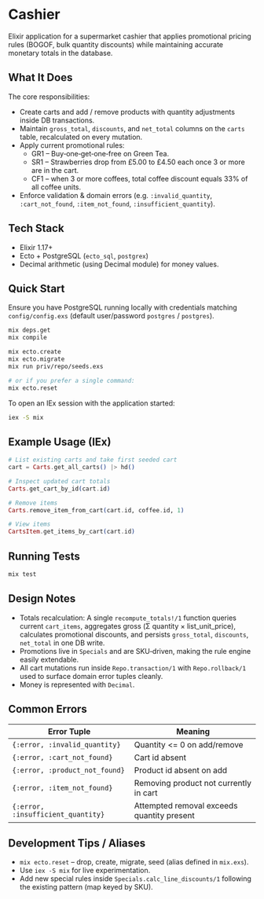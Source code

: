 # Cashier

Elixir application for a supermarket cashier that applies promotional pricing rules (BOGOF, bulk quantity discounts) while maintaining accurate monetary totals in the database.

## What It Does

The core responsibilities:

- Create carts and add / remove products with quantity adjustments inside DB transactions.
- Maintain `gross_total`, `discounts`, and `net_total` columns on the `carts` table, recalculated on every mutation.
- Apply current promotional rules:
  - GR1 – Buy‑one‑get‑one‑free on Green Tea.
  - SR1 – Strawberries drop from £5.00 to £4.50 each once 3 or more are in the cart.
  - CF1 – when 3 or more coffees, total coffee discount equals 33% of all coffee units.
- Enforce validation & domain errors (e.g. `:invalid_quantity`, `:cart_not_found`, `:item_not_found`, `:insufficient_quantity`).

## Tech Stack

- Elixir 1.17+
- Ecto + PostgreSQL (`ecto_sql`, `postgrex`)
- Decimal arithmetic (using Decimal module) for money values.

## Quick Start

Ensure you have PostgreSQL running locally with credentials matching `config/config.exs` (default user/password `postgres` / `postgres`).

```bash
mix deps.get
mix compile

mix ecto.create
mix ecto.migrate
mix run priv/repo/seeds.exs

# or if you prefer a single command:
mix ecto.reset
```

To open an IEx session with the application started:

```bash
iex -S mix
```

## Example Usage (IEx)

```elixir
# List existing carts and take first seeded cart
cart = Carts.get_all_carts() |> hd()

# Inspect updated cart totals
Carts.get_cart_by_id(cart.id)

# Remove items
Carts.remove_item_from_cart(cart.id, coffee.id, 1)

# View items
CartsItem.get_items_by_cart(cart.id)
```

## Running Tests

```bash
mix test
```

## Design Notes

- Totals recalculation: A single `recompute_totals!/1` function queries current `cart_items`, aggregates gross (Σ quantity × list_unit_price), calculates promotional discounts, and persists `gross_total`, `discounts`, `net_total` in one DB write.
- Promotions live in `Specials` and are SKU‑driven, making the rule engine easily extendable.
- All cart mutations run inside `Repo.transaction/1` with `Repo.rollback/1` used to surface domain error tuples cleanly.
- Money is represented with `Decimal`.

## Common Errors

| Error Tuple                        | Meaning                                    |
| ---------------------------------- | ------------------------------------------ |
| `{:error, :invalid_quantity}`      | Quantity <= 0 on add/remove                |
| `{:error, :cart_not_found}`        | Cart id absent                             |
| `{:error, :product_not_found}`     | Product id absent on add                   |
| `{:error, :item_not_found}`        | Removing product not currently in cart     |
| `{:error, :insufficient_quantity}` | Attempted removal exceeds quantity present |

## Development Tips / Aliases

- `mix ecto.reset` – drop, create, migrate, seed (alias defined in `mix.exs`).
- Use `iex -S mix` for live experimentation.
- Add new special rules inside `Specials.calc_line_discounts/1` following the existing pattern (map keyed by SKU).
